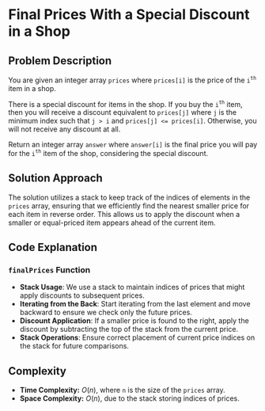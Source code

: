 # Final Prices With a Special Discount in a Shop

## Problem Description

You are given an integer array `prices` where `prices[i]` is the price of the `i`<sup>`th`</sup> item in a shop.

There is a special discount for items in the shop. If you buy the `i`<sup>`th`</sup> item, then you will receive a discount equivalent to `prices[j]` where `j` is the minimum index such that `j > i` and `prices[j] <= prices[i]`. Otherwise, you will not receive any discount at all.

Return an integer array `answer` where `answer[i]` is the final price you will pay for the `i`<sup>`th`</sup> item of the shop, considering the special discount.

## Solution Approach

The solution utilizes a stack to keep track of the indices of elements in the `prices` array, ensuring that we efficiently find the nearest smaller price for each item in reverse order. This allows us to apply the discount when a smaller or equal-priced item appears ahead of the current item.

## Code Explanation

### `finalPrices` Function

- **Stack Usage**: We use a stack to maintain indices of prices that might apply discounts to subsequent prices.
- **Iterating from the Back**: Start iterating from the last element and move backward to ensure we check only the future prices.
- **Discount Application**: If a smaller price is found to the right, apply the discount by subtracting the top of the stack from the current price.
- **Stack Operations**: Ensure correct placement of current price indices on the stack for future comparisons.

## Complexity

- **Time Complexity:** $O(n)$, where `n` is the size of the `prices` array.
- **Space Complexity:** $O(n)$, due to the stack storing indices of prices.
